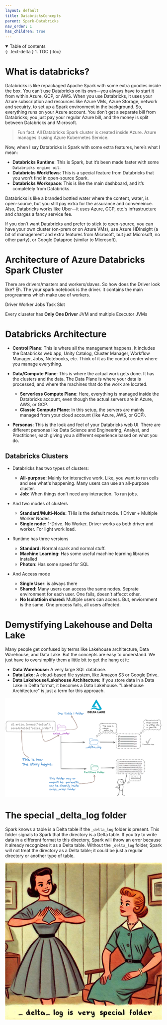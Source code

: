 ```yaml
---
layout: default
title: DatabricksConcepts
parent: Spark-Databricks
nav_order: 1
has_children: true
---
```


<details open markdown="block">
  <summary>
    Table of contents
  </summary>
  {: .text-delta }
1. TOC
{:toc}
</details>


# What is databricks?

Databricks is like repackaged Apache Spark with some extra goodies inside the box. You can’t use Databricks on its own—you always have to start it from within Azure, GCP, or AWS. When you use Databricks, it uses your Azure subscription and resources like Azure VMs, Azure Storage, network and secuirty, to set up a Spark environment in the background. So, everything runs on your Azure account. You don’t get a separate bill from Databricks; you just pay your regular Azure bill, and the money is split between Databricks and Microsoft.

>Fun fact. All Databricks Spark cluster is created inside Azure. Azure manages it using Azure Kubernetes Service.

Now, when I say Databricks is Spark with some extra features, here’s what I mean:

- **Databricks Runtime**: This is Spark, but it’s been made faster with some `Databricks engine oil`.
- **Databricks Workflows**: This is a special feature from Databricks that you won’t find in open-source Spark.
- **Databricks Workspace**: This is like the main dashboard, and it’s completely from Databricks.

Databricks is like a branded bottled water where the content, water, is open-source, but you still pay extra for the assurance and conveneince. Also, Databricks works like Uber—it uses Azure, GCP, etc.’s infrastructure and charges a fancy service fee.

If you don’t want Databricks and prefer to stick to open-source, you can have your own cluster (on-prem or on Azure VMs), use Azure HDInsight (a bit of management and extra features from Microsoft, but just Microsoft, no other party), or Google Dataproc (similar to Microsoft).

# Architecture of Azure Databricks Spark Cluster

There are drivers/masters and workers/slaves. So how does the Driver look like? Eh. The your spark notebook is the driver. It contains the main progreamms which make use of workers.

Driver
Worker
Jobs
Task
Slot

Every cluseter has **Only One Driver** JVM and multiple Executor JVMs

# 

# Databricks Architecture
- **Control Plane**: This is where all the management happens. It includes the Databricks web app, Unity Catalog, Cluster Manager, Workflow Manager, Jobs, Notebooks, etc. Think of it as the control center where you manage everything.

- **Data/Compute Plane**: This is where the actual work gets done. It has the clusters and the data. The Data Plane is where your data is processed, and where the machines that do the work are located.
  - **Serverless Compute Plane**: Here, everything is managed inside the Databricks account, even though the actual servers are in Azure, AWS, or GCP.
  - **Classic Compute Plane**: In this setup, the servers are mainly managed from your cloud account (like Azure, AWS, or GCP).

- **Personas**: This is the look and feel of your Databricks web UI. There are different personas like Data Science and Engineering, Analyst, and Practitioner, each giving you a different experience based on what you do.




## Databricks Clusters

- Databricks has two types of clusters: 
  - **All-purpose:** Mainly for interactive work. Like, you want to run cells and see what's happening. Many users can use an all-purpose cluster.
  - **Job:** When things don't need any interaction. To run jobs.

- And two modes of clusters
  - **Standard/Multi-Node:** THis is the default mode. 1 Driver + Multiple Worker Nodes.
  - **Single node:** 1-Drive. No Worker. Driver works as both driver and worker. For light work load.

- Runtime has three versions
  - **Standard:** Normal spark and normal stuff.
  - **Machine Learning:** Has some useful machine learning libraries installed
  - **Photon**: Has some speed for SQL

- And Access mode
  - **Single User**:  is always there
  - **Shared:** Many users can access the same nodes. Seprate environment for each user. One fails, doesn't affecct other.
  - **No Isolattioin shared:** Multiple users can access. But, enviornment is the same. One process fails, all users affected.


# Demystifying Lakehouse and Delta Lake

Many people get confused by terms like Lakehouse architecture, Data Warehouse, and Data Lake. But the concepts are easy to understand. We just have to oversimplify them a little bit to get the hang ot it:

- **Data Warehouse:** A very large SQL database.
- **Data Lake:** A cloud-based file system, like Amazon S3 or Google Drive.
- **Data Lakehouse/Lakehouse Architecture:** If you store data in a Data Lake in Delta format, it becomes a Data Lakehouse. "Lakehouse Architecture" is just a term for this approach.

![](images/2024-09-03-18-37-03.png)

# The special _delta_log folder

Spark knows a table is a Delta table if the `_delta_log` folder is present. This folder signals to Spark that the directory is a Delta table. If you try to write data in a different format to this directory, Spark will throw an error because it already recognizes it as a Delta table. Without the `_delta_log` folder, Spark will not treat the directory as a Delta table; it could be just a regular directory or another type of table.

![](images/2024-09-03-18-52-40.png)